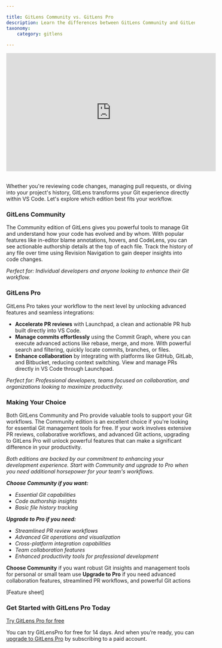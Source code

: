 ```yaml
---

title: GitLens Community vs. GitLens Pro
description: Learn the differences between GitLens Community and GitLens Pro
taxonomy:
    category: gitlens
    
---
```


<div class='embed-container embed-container--16-9'>
    <iframe width='560' height='315' src='https://youtube.com/embed/ljKEzaCMEow?si=Fuugc_rFOznC8zEW' frameborder='0' allowfullscreen></iframe>
</div>

<br>

Whether you're reviewing code changes, managing pull requests, or diving into your project's history, GitLens transforms your Git experience directly within VS Code. Let's explore which edition best fits your workflow.

### GitLens Community

The Community edition of GitLens gives you powerful tools to manage Git and understand how your code has evolved and by whom. With popular features like in-editor blame annotations, hovers, and CodeLens, you can see actionable authorship details at the top of each file. Track the history of any file over time using Revision Navigation to gain deeper insights into code changes.

_Perfect for: Individual developers and anyone looking to enhance their Git workflow._

### GitLens Pro

GitLens Pro takes your workflow to the next level by unlocking advanced features and seamless integrations:

* **Accelerate PR reviews** with Launchpad, a clean and actionable PR hub built directly into VS Code.
* **Manage commits effortlessly** using the Commit Graph, where you can execute advanced actions like rebase, merge, and more. With powerful search and filtering, quickly locate commits, branches, or files.
* **Enhance collaboration** by integrating with platforms like GitHub, GitLab, and Bitbucket, reducing context switching. View and manage PRs directly in VS Code through Launchpad.

_Perfect for: Professional developers, teams focused on collaboration, and organizations looking to maximize productivity._

### Making Your Choice

Both GitLens Community and Pro provide valuable tools to support your Git workflows. The Community edition is an excellent choice if you're looking for essential Git management tools for free. If your work involves extensive PR reviews, collaborative workflows, and advanced Git actions, upgrading to GitLens Pro will unlock powerful features that can make a significant difference in your productivity.

_Both editions are backed by our commitment to enhancing your development experience. Start with Community and upgrade to Pro when you need additional horsepower for your team's workflows._

**_Choose Community if you want:_**

* _Essential Git capabilities_
* _Code authorship insights_
* _Basic file history tracking_

**_Upgrade to Pro if you need:_**

* _Streamlined PR review workflows_
* _Advanced Git operations and visualization_
* _Cross-platform integration capabilities_
* _Team collaboration features_
* _Enhanced productivity tools for professional development_

**Choose Community** if you want robust Git insights and management tools for personal or small team use
**Upgrade to Pro** if you need advanced collaboration features, streamlined PR workflows, and powerful Git actions

[Feature sheet]

### Get Started with GitLens Pro Today

<a class="button button--basic" href="https://gitkraken.dev/register" target="_blank">Try GitLens Pro for free</a> 

You can try GitLensPro for free for 14 days. And when you’re ready, you can [upgrade to GitLens Pro](https://gitkraken.dev/purcahse) by subscribing to a paid account. 